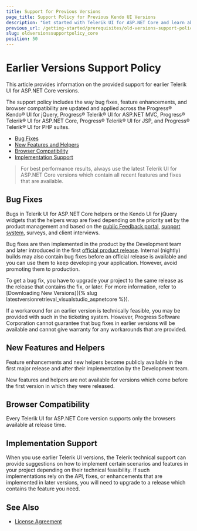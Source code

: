 ```yaml
---
title: Support for Previous Versions
page_title: Support Policy for Previous Kendo UI Versions
description: "Get started with Telerik UI for ASP.NET Core and learn about the support policy on earlier versions, how bug fixes and feature requests are implemented, and how you can get them."
previous_url: /getting-started/prerequisites/old-versions-support-policy, compatibility/old-versions-support-policy
slug: oldversionssupportpolicy_core
position: 50
---
```


# Earlier Versions Support Policy

This article provides information on the provided support for earlier Telerik UI for ASP.NET Core versions.

The support policy includes the way bug fixes, feature enhancements, and browser compatibility are updated and applied across the Progress&reg; Kendo&reg; UI for jQuery, Progress&reg; Telerik&reg; UI for ASP.NET MVC, Progress&reg; Telerik&reg; UI for ASP.NET Core, Progress&reg; Telerik&reg; UI for JSP, and Progress&reg; Telerik&reg; UI for PHP suites.

* [Bug Fixes](#bug-fixes)
* [New Features and Helpers](#new-features-and-helpers)
* [Browser Compatibility](#browser-compatibility)
* [Implementation Support](#implementation-support)

> For best performance results, always use the latest Telerik UI for ASP.NET Core versions which contain all recent features and fixes that are available.

## Bug Fixes

Bugs in Telerik UI for ASP.NET Core helpers or the Kendo UI for jQuery widgets that the helpers wrap are fixed depending on the priority set by the product management and based on the [public Feedback portal](https://feedback.telerik.com/aspnet-core-ui), [support system](https://www.telerik.com/account/support-tickets/available-support-list.aspx), surveys, and client interviews.

Bug fixes are then implemented in the product by the Development team and later introduced in the first [official product release](https://www.telerik.com/support/whats-new/aspnet-core-ui/release-history). Internal (nightly) builds may also contain bug fixes before an official release is available and you can use them to keep developing your application. However, avoid promoting them to production.

To get a bug fix, you have to upgrade your project to the same release as the release that contains the fix, or later. For more information, refer to [Downloading New Versions]({% slug latestversionretrieval_visualstudio_aspnetcore %}).

If a workaround for an earlier version is technically feasible, you may be provided with such in the ticketing system. However, Progress Software Corporation cannot guarantee that bug fixes in earlier versions will be available and cannot give warranty for any workarounds that are provided.

## New Features and Helpers

Feature enhancements and new helpers become publicly available in the first major release and after their implementation by the Development team.

New features and helpers are not available for versions which come before the first version in which they were released.

## Browser Compatibility

Every Telerik UI for ASP.NET Core version supports only the browsers available at release time.

## Implementation Support

When you use earlier Telerik UI versions, the Telerik technical support can provide suggestions on how to implement certain scenarios and features in your project depending on their technical feasibility. If such implementations rely on the API, fixes, or enhancements that are implemented in later versions, you will need to upgrade to a release which contains the feature you need.

## See Also

* [License Agreement](https://www.telerik.com/purchase/license-agreement/kendo-ui)
